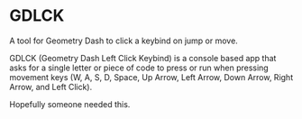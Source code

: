 # GDLCK
A tool for Geometry Dash to click a keybind on jump or move.

GDLCK (Geometry Dash Left Click Keybind) is a console based app that asks for a single letter or piece of code to press or run when pressing movement keys (W, A, S, D, Space, Up Arrow, Left Arrow, Down Arrow, Right Arrow, and Left Click).

Hopefully someone needed this.
